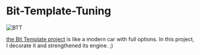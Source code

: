 # Bit-Template-Tuning
![BTT](https://user-images.githubusercontent.com/62190682/180059660-e85d5696-c52f-4839-9dfb-61b253c56fec.jpg)

[the Bit Template project](https://github.com/bitfoundation/bitplatform) is like a modern car with full options.
In this project, I decorate it and strengthened its engine. ;)
